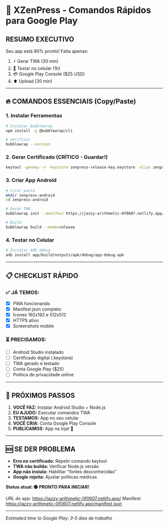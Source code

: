 # 🚀 XZenPress - Comandos Rápidos para Google Play

## RESUMO EXECUTIVO
Seu app está 90% pronto! Falta apenas:
1. ⚡ Gerar TWA (30 min)
2. 📱 Testar no celular (1h)  
3. 💳 Google Play Console ($25 USD)
4. ⬆️ Upload (30 min)

---

## 🔥 COMANDOS ESSENCIAIS (Copy/Paste)

### 1. Instalar Ferramentas
```bash
# Instalar Bubblewrap
npm install -g @bubblewrap/cli

# Verificar
bubblewrap --version
```

### 2. Gerar Certificado (CRÍTICO - Guardar!)
```bash
keytool -genkey -v -keystore zenpress-release-key.keystore -alias zenpress -keyalg RSA -keysize 2048 -validity 10000
```

### 3. Criar App Android
```bash
# Criar pasta
mkdir zenpress-android
cd zenpress-android

# Gerar TWA
bubblewrap init --manifest https://jazzy-arithmetic-0f0607.netlify.app/manifest.json

# Build
bubblewrap build --mode=release
```

### 4. Testar no Celular
```bash
# Instalar APK debug
adb install app/build/outputs/apk/debug/app-debug.apk
```

---

## 📋 CHECKLIST RÁPIDO

### ✅ JÁ TEMOS:
- [x] PWA funcionando
- [x] Manifest.json completo
- [x] Ícones 192x192 e 512x512
- [x] HTTPS ativo
- [x] Screenshots mobile

### ⏳ PRECISAMOS:
- [ ] Android Studio instalado
- [ ] Certificado digital (.keystore)
- [ ] TWA gerado e testado
- [ ] Conta Google Play ($25)
- [ ] Política de privacidade online

---

## 🎯 PRÓXIMOS PASSOS

1. **VOCÊ FAZ:** Instalar Android Studio + Node.js
2. **EU AJUDO:** Executar comandos TWA
3. **TESTAMOS:** App no seu celular
4. **VOCÊ CRIA:** Conta Google Play Console
5. **PUBLICAMOS:** App na loja! 🎉

---

## 🆘 SE DER PROBLEMA

- **Erro no certificado:** Repetir comando keytool
- **TWA não builda:** Verificar Node.js versão
- **App não instala:** Habilitar "fontes desconhecidas"
- **Google rejeita:** Ajustar políticas médicas

**Status atual: 🟢 PRONTO PARA INICIAR!**

URL do app: https://jazzy-arithmetic-0f0607.netlify.app/
Manifest: https://jazzy-arithmetic-0f0607.netlify.app/manifest.json

---

*Estimated time to Google Play: 3-5 dias de trabalho*